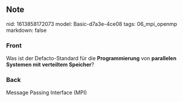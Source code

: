 ## Note
nid: 1613858172073
model: Basic-d7a3e-4ce08
tags: 06_mpi_openmp
markdown: false

### Front
Was ist der Defacto-Standard für die <b>Programmierung</b> von
<b>parallelen Systemen mit verteiltem Speicher</b>?

### Back
Message Passing Interface (MPI)
